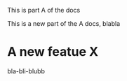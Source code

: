 This is part A of the docs

This is a new part of the A docs, blabla


# A new featue X

bla-bli-blubb
